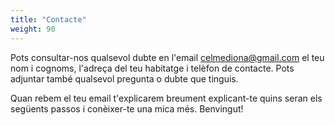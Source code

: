 ```yaml
---
title: "Contacte"
weight: 90
---
```



Pots consultar-nos qualsevol dubte en l'email [celmediona@gmail.com](mailto:celmediona@gmail.com) el teu nom i cognoms, l'adreça del teu habitatge i telèfon de contacte. Pots adjuntar també qualsevol pregunta o dubte que tinguis.

Quan rebem el teu email t'explicarem breument explicant-te quins seran els següents passos i conèixer-te una mica més. Benvingut!